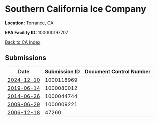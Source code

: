 # Southern California Ice Company

**Location:** Torrance, CA

**EPA Facility ID:** 100000197707

[Back to CA Index](../../index.md)

## Submissions

| Date | Submission ID | Document Control Number |
|------|--------------|-------------------------|
| [2024-12-10](submissions/1000118969.md) | 1000118969 |  |
| [2019-06-14](submissions/1000080012.md) | 1000080012 |  |
| [2014-06-26](submissions/1000044744.md) | 1000044744 |  |
| [2009-06-29](submissions/1000009221.md) | 1000009221 |  |
| [2006-12-18](submissions/47260.md) | 47260 |  |
